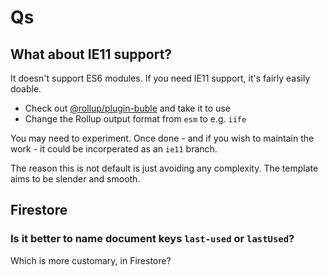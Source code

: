 # Qs

## What about IE11 support?

It doesn't support ES6 modules. If you need IE11 support, it's fairly easily doable.

- Check out [@rollup/plugin-buble](https://github.com/rollup/plugins/tree/master/packages/buble) and take it to use
- Change the Rollup output format from `esm` to e.g. `iife`

You may need to experiment. Once done - and if you wish to maintain the work - it could be incorperated as an `ie11` branch.

The reason this is not default is just avoiding any complexity. The template aims to be slender and smooth.


## Firestore

### Is it better to name document keys `last-used` or `lastUsed`?

Which is more customary, in Firestore?


